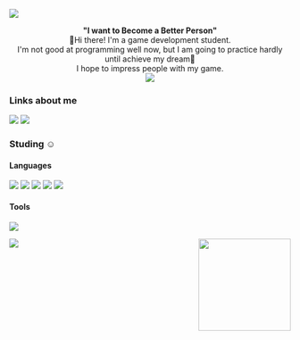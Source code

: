 <img src="https://capsule-render.vercel.app/api?type=Waving&color=0:000000,100:FFFFFF&height=300&section=header&text=Game%20programmer%20Dream%20Tree&fontSize=55&desc=Jaehoon's GitHub" /> <br/>

<p align="center">
<Strong>"I want to Become a Better Person"</Strong> <br/>
👋Hi there! I'm a game development student. <br/>
I'm not good at programming well now, but I am going to practice hardly until achieve my dream🌱 <br/>
I hope to impress people with my game. <br/>
<a href="https://hits.seeyoufarm.com"><img src="https://hits.seeyoufarm.com/api/count/incr/badge.svg?url=https%3A%2F%2Fgithub.com%2Fcijang74&count_bg=%23284E7C&title_bg=%23555555&icon=&icon_color=%23E7E7E7&title=hits&edge_flat=false"/></a>
</p>

### Links about me
<a href="https://www.youtube.com/channel/UClyyHtaCriOfx26xjc-fidw" target="_blank"><img src="https://img.shields.io/badge/YouTube-FF0000?style=flat-square&logo=YouTube&logoColor=FFFFFF"/></a>
<a href="https://www.instagram.com/jaehoon_0408/" target="_blank"><img src="https://img.shields.io/badge/Instagram-E4405F?style=flat-square&logo=Instagram&logoColor=FFFFFF"/></a>
</p>

### Studing :relaxed:
#### Languages <br/>
<img src="https://img.shields.io/badge/C-A8B9CC?style=flat-square&logo=C&logoColor=000000"/></a>
<img src="https://img.shields.io/badge/Python-3776AB?style=flat-square&logo=Python&logoColor=FFFFFF"/></a>
<img src="https://img.shields.io/badge/Java-007396?style=flat-square&logo=Java&logoColor=FFFFFF"/></a>
<img src="https://img.shields.io/badge/C Sharp-239120?style=flat-square&logo=C Sharp&logoColor=000000"/></a>
<img src="https://img.shields.io/badge/R-276DC3?style=flat-square&logo=C Sharp&logoColor=000000"/></a>

#### Tools <br/>
<img src="https://img.shields.io/badge/Unity-000000?style=flat-square&logo=Unity&logoColor=FFFFFF"/></a>

<!--
**cijang74/cijang74** is a ✨ _special_ ✨ repository because its `README.md` (this file) appears on your GitHub profile.


Here are some ideas to get you started:

- 🔭 I’m currently working on ...
- 🌱 I’m currently learning ...
- 👯 I’m looking to collaborate on ...
- 🤔 I’m looking for help with ...
- 💬 Ask me about ...
- 📫 How to reach me: ...
- 😄 Pronouns: ...
- ⚡ Fun fact: ...
-->

<img align='left' src="http://mazassumnida.wtf/api/v2/generate_badge?boj=code07">
<img align='right' src="https://github-readme-stats.vercel.app/api?username=cijang74" height="165">
